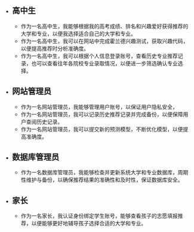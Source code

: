 + ## 高中生 
	+ 作为一名高中生，我能够根据我的高考成绩、排名和兴趣爱好获得推荐的大学和专业，以便我选择适合自己的大学和专业。
    + 作为一名高中生，我可以在网站中完成霍兰德兴趣测试，获取兴趣代码，以便提高推荐时分析准确度。
    + 作为一名高中生，我可以根据个人信息登录账号，查看历史专业推荐记录，也可以查看往年各院校专业录取情况，以便进一步筛选确认专业选择。
		
+ ## 网站管理员
	+ 作为一名网站管理员，我能够管理用户账号，以保证用户隐私安全，
    + 作为一名网站管理员，我可以记录历史推荐记录并完成备份，以便保障用户查阅历史记录。
    + 作为一名网站管理员，我可以提交新的预测模型，不断优化模型，以便提高准确度。

+ ## 数据库管理员
	+ 作为一名数据库管理员，我能够检查并更新系统大学和专业数据库，周期性维护与备份，以确保推荐结果的准确性和及时性，保证数据库安全。

+ ## 家长
	+ 作为一名家长，我认证身份绑定学生账号，能够查看孩子的志愿填报推荐，以便能够更好地辅导孩子选择合适的大学和专业。

